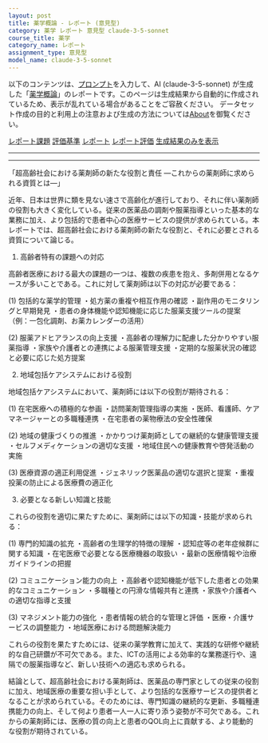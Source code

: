 ```yaml
---
layout: post
title: 薬学概論 - レポート (意見型)
category: 薬学 レポート 意見型 claude-3-5-sonnet
course_title: 薬学
category_name: レポート
assignment_type: 意見型
model_name: claude-3-5-sonnet
---
```


以下のコンテンツは、[プロンプト](http://127.0.0.1:8000/generated/薬学/claude-3-5-sonnet/prompt_レポート-意見型.md)を入力して、AI (claude-3-5-sonnet) が生成した「[薬学概論](/contents/薬学/)」のレポートです。このページは生成結果から自動的に作成されているため、表示が乱れている場合があることをご容赦ください。
データセット作成の目的と利用上の注意および生成の方法については[About](/About)を御覧ください。

[レポート課題](../レポート課題-意見型)
[評価基準](../評価基準-意見型)
[レポート](../レポート-意見型)
[レポート評価](../レポート評価-意見型)
[生成結果のみを表示](http://127.0.0.1:8000/generated/薬学/claude-3-5-sonnet/レポート-意見型.md)
  

***
***
  
「超高齢社会における薬剤師の新たな役割と責任 ―これからの薬剤師に求められる資質とは―」

近年、日本は世界に類を見ない速さで高齢化が進行しており、それに伴い薬剤師の役割も大きく変化している。従来の医薬品の調剤や服薬指導といった基本的な業務に加え、より包括的で患者中心の医療サービスの提供が求められている。本レポートでは、超高齢社会における薬剤師の新たな役割と、それに必要とされる資質について論じる。

1. 高齢者特有の課題への対応

高齢者医療における最大の課題の一つは、複数の疾患を抱え、多剤併用となるケースが多いことである。これに対して薬剤師は以下の対応が必要である：

(1) 包括的な薬学的管理
・処方薬の重複や相互作用の確認
・副作用のモニタリングと早期発見
・患者の身体機能や認知機能に応じた服薬支援ツールの提案
（例：一包化調剤、お薬カレンダーの活用）

(2) 服薬アドヒアランスの向上支援
・高齢者の理解力に配慮した分かりやすい服薬指導
・家族や介護者との連携による服薬管理支援
・定期的な服薬状況の確認と必要に応じた処方提案

2. 地域包括ケアシステムにおける役割

地域包括ケアシステムにおいて、薬剤師には以下の役割が期待される：

(1) 在宅医療への積極的な参画
・訪問薬剤管理指導の実施
・医師、看護師、ケアマネージャーとの多職種連携
・在宅患者の薬物療法の安全性確保

(2) 地域の健康づくりの推進
・かかりつけ薬剤師としての継続的な健康管理支援
・セルフメディケーションの適切な支援
・地域住民への健康教育や啓発活動の実施

(3) 医療資源の適正利用促進
・ジェネリック医薬品の適切な選択と提案
・重複投薬の防止による医療費の適正化

3. 必要となる新しい知識と技能

これらの役割を適切に果たすために、薬剤師には以下の知識・技能が求められる：

(1) 専門的知識の拡充
・高齢者の生理学的特徴の理解
・認知症等の老年症候群に関する知識
・在宅医療で必要となる医療機器の取扱い
・最新の医療情報や治療ガイドラインの把握

(2) コミュニケーション能力の向上
・高齢者や認知機能が低下した患者との効果的なコミュニケーション
・多職種との円滑な情報共有と連携
・家族や介護者への適切な指導と支援

(3) マネジメント能力の強化
・患者情報の統合的な管理と評価
・医療・介護サービスの調整能力
・地域医療における問題解決能力

これらの役割を果たすためには、従来の薬学教育に加えて、実践的な研修や継続的な自己研鑽が不可欠である。また、ICTの活用による効率的な業務遂行や、遠隔での服薬指導など、新しい技術への適応も求められる。

結論として、超高齢社会における薬剤師は、医薬品の専門家としての従来の役割に加え、地域医療の重要な担い手として、より包括的な医療サービスの提供者となることが求められている。そのためには、専門知識の継続的な更新、多職種連携能力の向上、そして何より患者一人一人に寄り添う姿勢が不可欠である。これからの薬剤師には、医療の質の向上と患者のQOL向上に貢献する、より能動的な役割が期待されている。
